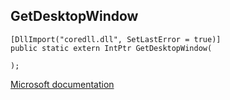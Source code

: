 ## GetDesktopWindow

```
[DllImport("coredll.dll", SetLastError = true)]
public static extern IntPtr GetDesktopWindow(
   
);
```

[Microsoft documentation](https://docs.microsoft.com/en-us/windows/win32/api/winuser/nf-winuser-getdesktopwindow)

